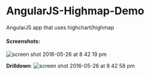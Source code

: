 # AngularJS-Highmap-Demo
AngularJS app that uses highchart/highmap

#### Screenshots:

![screen shot 2016-05-26 at 8 42 19 pm](https://cloud.githubusercontent.com/assets/4054338/15594319/89174d52-2382-11e6-8f36-16042f74773f.png)

**Drilldown**:
![screen shot 2016-05-26 at 8 42 58 pm](https://cloud.githubusercontent.com/assets/4054338/15594318/88e3f52e-2382-11e6-9c93-901cca8b0ea3.png)
